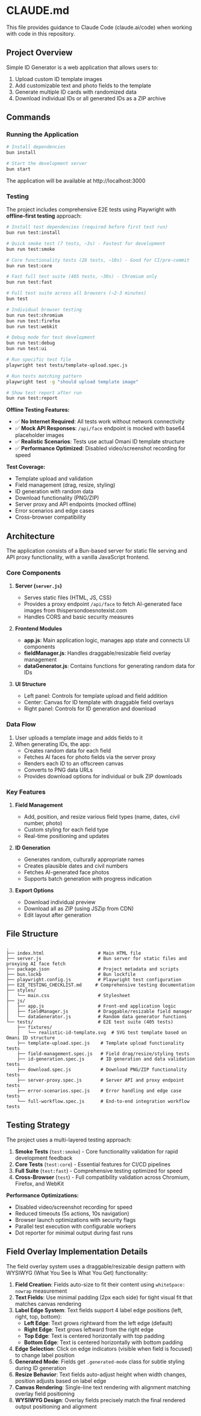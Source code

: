# CLAUDE.md

This file provides guidance to Claude Code (claude.ai/code) when working with code in this repository.

## Project Overview

Simple ID Generator is a web application that allows users to:
1. Upload custom ID template images
2. Add customizable text and photo fields to the template
3. Generate multiple ID cards with randomized data
4. Download individual IDs or all generated IDs as a ZIP archive

## Commands

### Running the Application
```bash
# Install dependencies
bun install

# Start the development server
bun start
```

The application will be available at http://localhost:3000

### Testing

The project includes comprehensive E2E tests using Playwright with **offline-first testing** approach:

```bash
# Install test dependencies (required before first test run)
bun run test:install

# Quick smoke test (7 tests, ~3s) - Fastest for development
bun run test:smoke

# Core functionality tests (28 tests, ~10s) - Good for CI/pre-commit
bun run test:core

# Fast full test suite (405 tests, ~30s) - Chromium only
bun run test:fast

# Full test suite across all browsers (~2-3 minutes)
bun test

# Individual browser testing
bun run test:chromium
bun run test:firefox
bun run test:webkit

# Debug mode for test development
bun run test:debug
bun run test:ui

# Run specific test file
playwright test tests/template-upload.spec.js

# Run tests matching pattern
playwright test -g "should upload template image"

# Show test report after run
bun run test:report
```

**Offline Testing Features:**
- ✅ **No Internet Required**: All tests work without network connectivity
- ✅ **Mock API Responses**: `/api/face` endpoint is mocked with base64 placeholder images
- ✅ **Realistic Scenarios**: Tests use actual Omani ID template structure
- ✅ **Performance Optimized**: Disabled video/screenshot recording for speed

**Test Coverage:**
- Template upload and validation
- Field management (drag, resize, styling)
- ID generation with random data
- Download functionality (PNG/ZIP)
- Server proxy and API endpoints (mocked offline)
- Error scenarios and edge cases
- Cross-browser compatibility

## Architecture

The application consists of a Bun-based server for static file serving and API proxy functionality, with a vanilla JavaScript frontend.

### Core Components

1. **Server (`server.js`)**
   - Serves static files (HTML, JS, CSS)
   - Provides a proxy endpoint `/api/face` to fetch AI-generated face images from thispersondoesnotexist.com
   - Handles CORS and basic security measures

2. **Frontend Modules**
   - **app.js**: Main application logic, manages app state and connects UI components
   - **fieldManager.js**: Handles draggable/resizable field overlay management
   - **dataGenerator.js**: Contains functions for generating random data for IDs

3. **UI Structure**
   - Left panel: Controls for template upload and field addition
   - Center: Canvas for ID template with draggable field overlays
   - Right panel: Controls for ID generation and download

### Data Flow

1. User uploads a template image and adds fields to it
2. When generating IDs, the app:
   - Creates random data for each field
   - Fetches AI faces for photo fields via the server proxy
   - Renders each ID to an offscreen canvas
   - Converts to PNG data URLs
   - Provides download options for individual or bulk ZIP downloads

### Key Features

1. **Field Management**
   - Add, position, and resize various field types (name, dates, civil number, photo)
   - Custom styling for each field type
   - Real-time positioning and updates

2. **ID Generation**
   - Generates random, culturally appropriate names
   - Creates plausible dates and civil numbers
   - Fetches AI-generated face photos
   - Supports batch generation with progress indication

3. **Export Options**
   - Download individual preview
   - Download all as ZIP (using JSZip from CDN)
   - Edit layout after generation

## File Structure

```
.
├── index.html                    # Main HTML file
├── server.js                     # Bun server for static files and proxying AI face fetch
├── package.json                  # Project metadata and scripts
├── bun.lockb                     # Bun lockfile
├── playwright.config.js          # Playwright test configuration
├── E2E_TESTING_CHECKLIST.md     # Comprehensive testing documentation
├── styles/
│   └── main.css                  # Stylesheet
├── js/
│   ├── app.js                    # Front-end application logic
│   ├── fieldManager.js           # Draggable/resizable field manager
│   └── dataGenerator.js          # Random data generator functions
└── tests/                        # E2E test suite (405 tests)
    ├── fixtures/
    │   └── realistic-id-template.svg  # SVG test template based on Omani ID structure
    ├── template-upload.spec.js    # Template upload functionality tests
    ├── field-management.spec.js   # Field drag/resize/styling tests
    ├── id-generation.spec.js      # ID generation and data validation tests
    ├── download.spec.js           # Download PNG/ZIP functionality tests
    ├── server-proxy.spec.js       # Server API and proxy endpoint tests
    ├── error-scenarios.spec.js    # Error handling and edge case tests
    └── full-workflow.spec.js      # End-to-end integration workflow tests
```

## Testing Strategy

The project uses a multi-layered testing approach:

1. **Smoke Tests** (`test:smoke`) - Core functionality validation for rapid development feedback
2. **Core Tests** (`test:core`) - Essential features for CI/CD pipelines
3. **Full Suite** (`test:fast`) - Comprehensive testing optimized for speed
4. **Cross-Browser** (`test`) - Full compatibility validation across Chromium, Firefox, and WebKit

**Performance Optimizations:**
- Disabled video/screenshot recording for speed
- Reduced timeouts (5s actions, 10s navigation)
- Browser launch optimizations with security flags
- Parallel test execution with configurable workers
- Dot reporter for minimal output during fast runs

## Field Overlay Implementation Details

The field overlay system uses a draggable/resizable design pattern with WYSIWYG (What You See Is What You Get) functionality:

1. **Field Creation**: Fields auto-size to fit their content using `whiteSpace: nowrap` measurement
2. **Text Fields**: Use minimal padding (2px each side) for tight visual fit that matches canvas rendering
3. **Label Edge System**: Text fields support 4 label edge positions (left, right, top, bottom):
   - **Left Edge**: Text grows rightward from the left edge (default)
   - **Right Edge**: Text grows leftward from the right edge
   - **Top Edge**: Text is centered horizontally with top padding
   - **Bottom Edge**: Text is centered horizontally with bottom padding
4. **Edge Selection**: Click on edge indicators (visible when field is focused) to change label position
5. **Generated Mode**: Fields get `.generated-mode` class for subtle styling during ID generation
6. **Resize Behavior**: Text fields auto-adjust height when width changes, position adjusts based on label edge
7. **Canvas Rendering**: Single-line text rendering with alignment matching overlay field positioning
8. **WYSIWYG Design**: Overlay fields precisely match the final rendered output positioning and alignment